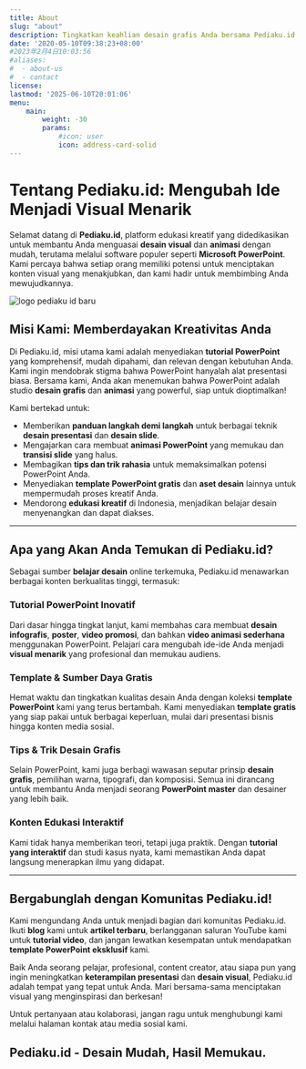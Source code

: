 ```yaml
---
title: About
slug: "about"
description: Tingkatkan keahlian desain grafis Anda bersama Pediaku.id! Dapatkan tutorial PowerPoint inovatif, tips animasi, dan template slide profesional untuk hasil memukau.
date: '2020-05-10T09:38:23+08:00'
#2023年2月4日10:03:56
#aliases:
#  - about-us
#  - contact
license: 
lastmod: '2025-06-10T20:01:06'
menu:
    main: 
        weight: -30
        params:
            #icon: user
            icon: address-card-solid
---
```

# Tentang Pediaku.id: Mengubah Ide Menjadi Visual Menarik

Selamat datang di **Pediaku.id**, platform edukasi kreatif yang didedikasikan untuk membantu Anda menguasai **desain visual** dan **animasi** dengan mudah, terutama melalui software populer seperti **Microsoft PowerPoint**. Kami percaya bahwa setiap orang memiliki potensi untuk menciptakan konten visual yang menakjubkan, dan kami hadir untuk membimbing Anda mewujudkannya.

![logo pediaku id baru](/img/logo_hu7143851b43944e275a6d9c4e81d8f05a_10178_300x0_resize_box_3.png)

## Misi Kami: Memberdayakan Kreativitas Anda

Di Pediaku.id, misi utama kami adalah menyediakan **tutorial PowerPoint** yang komprehensif, mudah dipahami, dan relevan dengan kebutuhan Anda. Kami ingin mendobrak stigma bahwa PowerPoint hanyalah alat presentasi biasa. Bersama kami, Anda akan menemukan bahwa PowerPoint adalah studio **desain grafis** dan **animasi** yang powerful, siap untuk dioptimalkan!

Kami bertekad untuk:
* Memberikan **panduan langkah demi langkah** untuk berbagai teknik **desain presentasi** dan **desain slide**.
* Mengajarkan cara membuat **animasi PowerPoint** yang memukau dan **transisi slide** yang halus.
* Membagikan **tips dan trik rahasia** untuk memaksimalkan potensi PowerPoint Anda.
* Menyediakan **template PowerPoint gratis** dan **aset desain** lainnya untuk mempermudah proses kreatif Anda.
* Mendorong **edukasi kreatif** di Indonesia, menjadikan belajar desain menyenangkan dan dapat diakses.

---

## Apa yang Akan Anda Temukan di Pediaku.id?

Sebagai sumber **belajar desain** online terkemuka, Pediaku.id menawarkan berbagai konten berkualitas tinggi, termasuk:

### Tutorial PowerPoint Inovatif
Dari dasar hingga tingkat lanjut, kami membahas cara membuat **desain infografis**, **poster**, **video promosi**, dan bahkan **video animasi sederhana** menggunakan PowerPoint. Pelajari cara mengubah ide-ide Anda menjadi **visual menarik** yang profesional dan memukau audiens.

### Template & Sumber Daya Gratis
Hemat waktu dan tingkatkan kualitas desain Anda dengan koleksi **template PowerPoint** kami yang terus bertambah. Kami menyediakan **template gratis** yang siap pakai untuk berbagai keperluan, mulai dari presentasi bisnis hingga konten media sosial.

### Tips & Trik Desain Grafis
Selain PowerPoint, kami juga berbagi wawasan seputar prinsip **desain grafis**, pemilihan warna, tipografi, dan komposisi. Semua ini dirancang untuk membantu Anda menjadi seorang **PowerPoint master** dan desainer yang lebih baik.

### Konten Edukasi Interaktif
Kami tidak hanya memberikan teori, tetapi juga praktik. Dengan **tutorial yang interaktif** dan studi kasus nyata, kami memastikan Anda dapat langsung menerapkan ilmu yang didapat.

---

## Bergabunglah dengan Komunitas Pediaku.id!

Kami mengundang Anda untuk menjadi bagian dari komunitas Pediaku.id. Ikuti **blog** kami untuk **artikel terbaru**, berlangganan saluran YouTube kami untuk **tutorial video**, dan jangan lewatkan kesempatan untuk mendapatkan **template PowerPoint eksklusif** kami.

Baik Anda seorang pelajar, profesional, content creator, atau siapa pun yang ingin meningkatkan **keterampilan presentasi** dan **desain visual**, Pediaku.id adalah tempat yang tepat untuk Anda. Mari bersama-sama menciptakan visual yang menginspirasi dan berkesan!

Untuk pertanyaan atau kolaborasi, jangan ragu untuk menghubungi kami melalui halaman kontak atau media sosial kami.

**Pediaku.id - Desain Mudah, Hasil Memukau.**
---